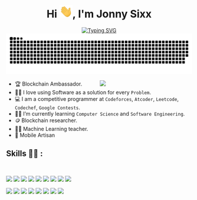 <div align="center">
<h1 align="center">Hi <img width="35" src="https://github.com/1999AZZAR/1999AZZAR/blob/main/resources/img/waving.gif">, I'm Jonny Sixx</h1>
<a href="https://git.io/typing-svg"><img src="https://readme-typing-svg.demolab.com?font=Fira+Code&pause=1000&color=C8BE25&center=true&vCenter=true&random=false&width=435&lines=Web3+Developer%2FResearcher;Blockchain+Ambassador;ReactJS+Rockstar;Backend+Developer;Mobile+Artisan;Videogames+Creator" alt="Typing SVG" /></a>
</div>

<div align="center">
  <a href="https://1999azzar.github.io/1999AZZAR/">
  <img  src="https://github.com/1999AZZAR/1999AZZAR/blob/main/resources/img/grid-snake.svg"
       alt="snake" /></a>
</div>

<picture> <img align="right" src="https://github.com/7oSkaaa/7oSkaaa/blob/main/Images/Right_Side.gif?raw=true" width = 250px></picture>

- :trophy: Blockchain Ambassador.
- :technologist: I love using Software as a solution for every `Problem`.
- :computer: I am a competitive programmer at `Codeforces`, `Atcoder`, `Leetcode`, `Codechef`, `Google Contests`.
- :student: I’m currently learning `Computer Science` and `Software Engineering`.
- :coin: Blockchain researcher.
- :teacher: Machine Learning teacher.
- :iphone: Mobile Artisan

## Skills 🧑‍💻 :

<br>

<img src="https://img.icons8.com/color/48/000000/html-5--v1.png"/> <img src="https://img.icons8.com/color/48/000000/css3.png"/> <img src="https://img.icons8.com/color/48/000000/sass.png"/> <img src="https://img.icons8.com/color/48/000000/javascript--v1.png"/> <img src="https://img.icons8.com/office/48/000000/react.png"/> <img src="https://img.icons8.com/color/48/000000/nextjs.png"/> <img src="https://img.icons8.com/?size=48&id=ZoxjA0jZDdFZ&format=png"/> <img src="https://img.icons8.com/?size=48&id=pCvIfmctRaY8&format=png"/> <img src="https://img.icons8.com/?size=48&id=9ESZMOeUioJS&format=png"/> 


<img src="https://img.icons8.com/?size=48&id=XrpVmPMACUYb&format=png"/> <img src="https://img.icons8.com/?size=48&id=t7vIvDXazOGO&format=png"/>
<img src="https://img.icons8.com/?size=48&id=XrpVmPMACUYb&format=png"/> <img src="https://img.icons8.com/?size=48&id=13101&format=png"/> <img src="https://img.icons8.com/color/48/000000/mysql-logo.png"/> <img src="https://img.icons8.com/color/48/000000/mongodb.png"/> <img src="https://img.icons8.com/color/48/000000/firebase.png"/> <img src="https://img.icons8.com/color/48/000000/npm.png"/>

<br>

